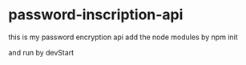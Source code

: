 # password-inscription-api
this is my password encryption api
add the node modules by npm init 

and run by devStart
